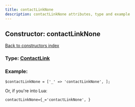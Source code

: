 ```yaml
---
title: contactLinkNone
description: contactLinkNone attributes, type and example
---
```

## Constructor: contactLinkNone  
[Back to constructors index](index.md)






### Type: [ContactLink](../types/ContactLink.md)


### Example:

```
$contactLinkNone = ['_' => 'contactLinkNone', ];
```  

Or, if you're into Lua:  


```
contactLinkNone={_='contactLinkNone', }

```


